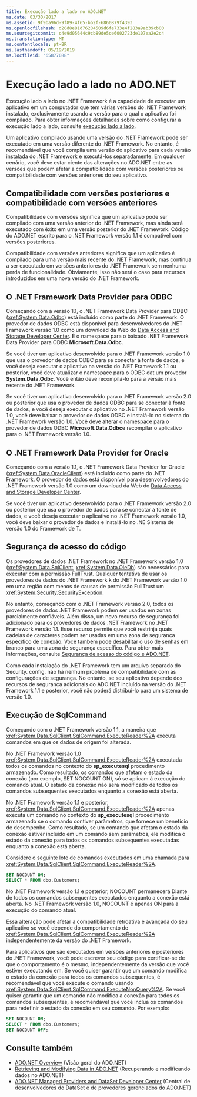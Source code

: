 ```yaml
---
title: Execução lado a lado no ADO.NET
ms.date: 03/30/2017
ms.assetid: 9f9ba96d-9f89-4f65-bb2f-6860879f4393
ms.openlocfilehash: d20d8e81d76284509d6fe733e4f283a9ab39cb00
ms.sourcegitcommit: c4e9d05644c9cb89de5ce6002723de107ea2e2c4
ms.translationtype: MT
ms.contentlocale: pt-BR
ms.lasthandoff: 05/19/2019
ms.locfileid: "65877088"
---
```

# <a name="side-by-side-execution-in-adonet"></a>Execução lado a lado no ADO.NET
Execução lado a lado no .NET Framework é a capacidade de executar um aplicativo em um computador que tem várias versões do .NET Framework instalado, exclusivamente usando a versão para o qual o aplicativo foi compilado. Para obter informações detalhadas sobre como configurar a execução lado a lado, consulte [execução lado a lado](../../../../docs/framework/deployment/side-by-side-execution.md).  
  
 Um aplicativo compilado usando uma versão do .NET Framework pode ser executado em uma versão diferente do .NET Framework. No entanto, é recomendável que você compila uma versão do aplicativo para cada versão instalada do .NET Framework e executá-los separadamente. Em qualquer cenário, você deve estar ciente das alterações no ADO.NET entre as versões que podem afetar a compatibilidade com versões posteriores ou compatibilidade com versões anteriores do seu aplicativo.  
  
## <a name="forward-compatibility-and-backward-compatibility"></a>Compatibilidade com versões posteriores e compatibilidade com versões anteriores  
 Compatibilidade com versões significa que um aplicativo pode ser compilado com uma versão anterior do .NET Framework, mas ainda será executado com êxito em uma versão posterior do .NET Framework. Código do ADO.NET escrito para o .NET Framework versão 1.1 é compatível com versões posteriores.  
  
 Compatibilidade com versões anteriores significa que um aplicativo é compilado para uma versão mais recente do .NET Framework, mas continua a ser executado em versões anteriores do .NET Framework sem nenhuma perda de funcionalidade. Obviamente, isso não será o caso para recursos introduzidos em uma nova versão do .NET Framework.  
  
## <a name="the-net-framework-data-provider-for-odbc"></a>O .NET Framework Data Provider para ODBC  
 Começando com a versão 1.1, o .NET Framework Data Provider para ODBC (<xref:System.Data.Odbc>) está incluído como parte do .NET Framework. O provedor de dados ODBC está disponível para desenvolvedores do .NET Framework versão 1.0 como um download da Web do [Data Access and Storage Developer Center](https://go.microsoft.com/fwlink/?linkid=4173). É o namespace para o baixado .NET Framework Data Provider para ODBC **Microsoft.Data.Odbc**.  
  
 Se você tiver um aplicativo desenvolvido para o .NET Framework versão 1.0 que usa o provedor de dados ODBC para se conectar à fonte de dados, e você deseja executar o aplicativo na versão do .NET Framework 1.1 ou posterior, você deve atualizar o namespace para o ODBC dat um provedor **System.Data.Odbc**. Você então deve recompilá-lo para a versão mais recente do .NET Framework.  
  
 Se você tiver um aplicativo desenvolvido para o .NET Framework versão 2.0 ou posterior que usa o provedor de dados ODBC para se conectar à fonte de dados, e você deseja executar o aplicativo no .NET Framework versão 1.0, você deve baixar o provedor de dados ODBC e instalá-lo no sistema do .NET Framework versão 1.0. Você deve alterar o namespace para o provedor de dados ODBC **Microsoft.Data.Odbc**e recompilar o aplicativo para o .NET Framework versão 1.0.  
  
## <a name="the-net-framework-data-provider-for-oracle"></a>O .NET Framework Data Provider for Oracle  
 Começando com a versão 1.1, o .NET Framework Data Provider for Oracle (<xref:System.Data.OracleClient>) está incluído como parte do .NET Framework. O provedor de dados está disponível para desenvolvedores do .NET Framework versão 1.0 como um download da Web do [Data Access and Storage Developer Center](https://go.microsoft.com/fwlink/?linkid=4173).  
  
 Se você tiver um aplicativo desenvolvido para o .NET Framework versão 2.0 ou posterior que usa o provedor de dados para se conectar à fonte de dados, e você deseja executar o aplicativo no .NET Framework versão 1.0, você deve baixar o provedor de dados e instalá-lo no .NE Sistema de versão 1.0 do Framework de T.  
  
## <a name="code-access-security"></a>Segurança de acesso do código  
 Os provedores de dados .NET Framework no .NET Framework versão 1.0 (<xref:System.Data.SqlClient>, <xref:System.Data.OleDb>) são necessários para executar com a permissão FullTrust. Qualquer tentativa de usar os provedores de dados do .NET Framework k do .NET Framework versão 1.0 em uma região com menos de causas de permissão FullTrust um <xref:System.Security.SecurityException>.  
  
 No entanto, começando com o .NET Framework versão 2.0, todos os provedores de dados .NET Framework podem ser usados em zonas parcialmente confiáveis. Além disso, um novo recurso de segurança foi adicionado para os provedores de dados .NET Framework no .NET Framework versão 1.1. Esse recurso permite que você restrinja quais cadeias de caracteres podem ser usadas em uma zona de segurança específico de conexão. Você também pode desabilitar o uso de senhas em branco para uma zona de segurança específico. Para obter mais informações, consulte [Segurança de acesso do código e ADO.NET](../../../../docs/framework/data/adonet/code-access-security.md).  
  
 Como cada instalação do .NET Framework tem um arquivo separado do Security. config, não há nenhum problema de compatibilidade com as configurações de segurança. No entanto, se seu aplicativo depende dos recursos de segurança adicionais do ADO.NET incluído na versão do .NET Framework 1.1 e posterior, você não poderá distribuí-lo para um sistema de versão 1.0.  
  
## <a name="sqlcommand-execution"></a>Execução de SqlCommand  
 Começando com o .NET Framework versão 1.1, a maneira que <xref:System.Data.SqlClient.SqlCommand.ExecuteReader%2A> executa comandos em que os dados de origem foi alterada.  
  
 No .NET Framework versão 1.0 <xref:System.Data.SqlClient.SqlCommand.ExecuteReader%2A> executada todos os comandos no contexto do **sp_executesql** procedimento armazenado. Como resultado, os comandos que afetam o estado da conexão (por exemplo, SET NOCOUNT ON), só se aplicam à execução do comando atual. O estado da conexão não será modificado de todos os comandos subsequentes executados enquanto a conexão está aberta.  
  
 No .NET Framework versão 1.1 e posterior, <xref:System.Data.SqlClient.SqlCommand.ExecuteReader%2A> apenas executa um comando no contexto do **sp_executesql** procedimento armazenado se o comando contiver parâmetros, que fornece um benefício de desempenho. Como resultado, se um comando que afetam o estado da conexão estiver incluído em um comando sem parâmetros, ele modifica o estado da conexão para todos os comandos subsequentes executadas enquanto a conexão está aberta.  
  
 Considere o seguinte lote de comandos executados em uma chamada para <xref:System.Data.SqlClient.SqlCommand.ExecuteReader%2A>.  
  
```sql
SET NOCOUNT ON;  
SELECT * FROM dbo.Customers;  
```  
  
 No .NET Framework versão 1.1 e posterior, NOCOUNT permanecerá Diante de todos os comandos subsequentes executados enquanto a conexão está aberta. No .NET Framework versão 1.0, NOCOUNT é apenas ON para a execução do comando atual.  
  
 Essa alteração pode afetar a compatibilidade retroativa e avançada do seu aplicativo se você depende do comportamento de <xref:System.Data.SqlClient.SqlCommand.ExecuteReader%2A> independentemente da versão do .NET Framework.  
  
 Para aplicativos que são executados em versões anteriores e posteriores do .NET Framework, você pode escrever seu código para certificar-se de que o comportamento é o mesmo, independentemente da versão que você estiver executando em. Se você quiser garantir que um comando modifica o estado da conexão para todos os comandos subsequentes, é recomendável que você execute o comando usando <xref:System.Data.SqlClient.SqlCommand.ExecuteNonQuery%2A>. Se você quiser garantir que um comando não modifica a conexão para todos os comandos subsequentes, é recomendável que você inclua os comandos para redefinir o estado da conexão em seu comando. Por exemplo:  
  
```sql
SET NOCOUNT ON;  
SELECT * FROM dbo.Customers;  
SET NOCOUNT OFF;  
```  
  
## <a name="see-also"></a>Consulte também

- [ADO.NET Overview](../../../../docs/framework/data/adonet/ado-net-overview.md) (Visão geral do ADO.NET)
- [Retrieving and Modifying Data in ADO.NET](../../../../docs/framework/data/adonet/retrieving-and-modifying-data.md) (Recuperando e modificando dados no ADO.NET)
- [ADO.NET Managed Providers and DataSet Developer Center](https://go.microsoft.com/fwlink/?LinkId=217917) (Central de desenvolvedores do DataSet e de provedores gerenciados do ADO.NET)

